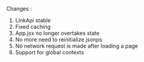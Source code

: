 Changes :
1. LinkApi stable
2. Fixed caching
3. App.jsx no longer overtakes state
4. No more need to reinitialize jsonps
5. No network request is made after loading a page
6. Support for global contexts 

